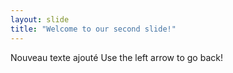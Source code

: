 ```yaml
---
layout: slide
title: "Welcome to our second slide!"
---
```

Nouveau texte ajouté
Use the left arrow to go back!
